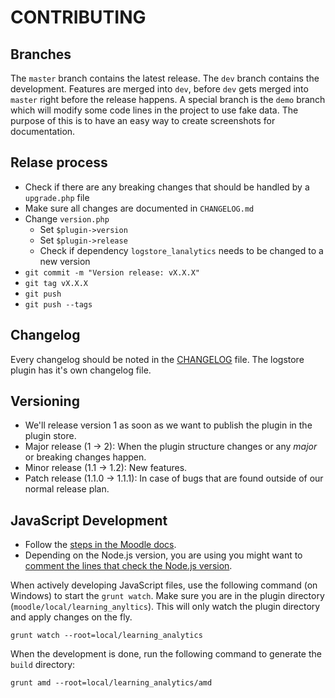 # CONTRIBUTING

## Branches
The `master` branch contains the latest release. The `dev` branch contains the development. Features are merged into `dev`, before `dev` gets merged into `master` right before the release happens. A special branch is the `demo` branch which will modify some code lines in the project to use fake data. The purpose of this is to have an easy way to create screenshots for documentation.

## Relase process

- Check if there are any breaking changes that should be handled by a `upgrade.php` file
- Make sure all changes are documented in `CHANGELOG.md`
- Change `version.php`
  - Set `$plugin->version`
  - Set `$plugin->release`
  - Check if dependency `logstore_lanalytics` needs to be changed to a new version
- `git commit -m "Version release: vX.X.X"`
- `git tag vX.X.X`
- `git push`
- `git push --tags`


## Changelog
Every changelog should be noted in the [CHANGELOG](./CHANGELOG.md) file. The logstore plugin has it's own changelog file.

## Versioning
- We'll release version 1 as soon as we want to publish the plugin in the plugin store.
- Major release (1 -> 2): When the plugin structure changes or any *major* or breaking changes happen.
- Minor release (1.1 -> 1.2): New features.
- Patch release (1.1.0 -> 1.1.1): In case of bugs that are found outside of our normal release plan.

## JavaScript Development

- Follow the [steps in the Moodle docs](https://docs.moodle.org/dev/Javascript_Modules#How_do_I_write_a_Javascript_module_in_Moodle.3F).
- Depending on the Node.js version, you are using you might want to [comment the lines that check the Node.js version](https://github.com/moodle/moodle/blob/800563e415f64d1cb36bbf9294dc94fdcd6feb84/Gruntfile.js#L41-L45).

When actively developing JavaScript files, use the following command (on Windows) to start the `grunt watch`. Make sure you are in the plugin directory (`moodle/local/learning_anyltics`). This will only watch the plugin directory and apply changes on the fly.

```
grunt watch --root=local/learning_analytics
```

When the development is done, run the following command to generate the `build` directory:

```
grunt amd --root=local/learning_analytics/amd
```
